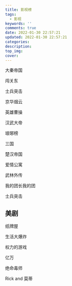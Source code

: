 ```yaml
---
title: 影视榜
tags:
  - 影视
keywords: ''
comments: true
date: 2022-01-30 22:57:21
updated: 2022-01-30 22:57:21
categories:
description:
top_img:
cover:
---
```


大秦帝国

闯关东

士兵突击

京华烟云

英雄曹操

汉武大帝

琅琊榜

三国

楚汉帝国

爱情公寓

武林外传

我的团长我的团

士兵突击

## 美剧

纸牌屋

生活大爆炸

权力的游戏

亿万

绝命毒师

Rick and 莫蒂


